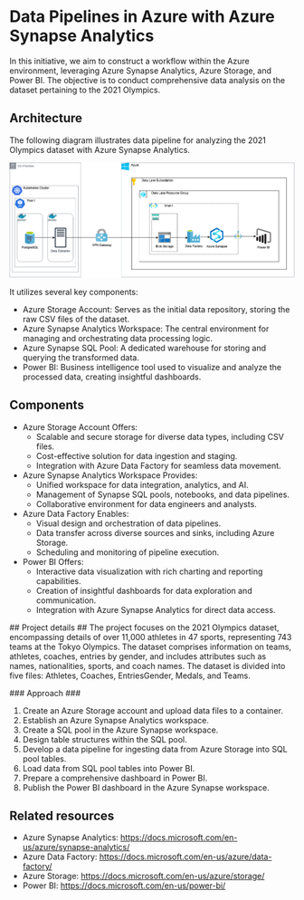# Data Pipelines in Azure with Azure Synapse Analytics #
In this initiative, we aim to construct a workflow within the Azure environment, leveraging Azure Synapse Analytics, Azure Storage, and Power BI. The objective is to conduct comprehensive data analysis on the dataset pertaining to the 2021 Olympics.

## Architecture ##
The following diagram illustrates data pipeline for analyzing the 2021 Olympics dataset with Azure Synapse Analytics.

![Architecture](img/Data%20Pipelines%20in%20Azure%20with%20Azure%20Synapse%20Analytics.drawio.png)

It utilizes several key components:

- Azure Storage Account: Serves as the initial data repository, storing the raw CSV files of the dataset.
- Azure Synapse Analytics Workspace: The central environment for managing and orchestrating data processing logic.
- Azure Synapse SQL Pool: A dedicated warehouse for storing and querying the transformed data.
- Power BI: Business intelligence tool used to visualize and analyze the processed data, creating insightful dashboards.

## Components ##
- Azure Storage Account Offers:
    - Scalable and secure storage for diverse data types, including CSV files.
    - Cost-effective solution for data ingestion and staging.
    - Integration with Azure Data Factory for seamless data movement.
- Azure Synapse Analytics Workspace Provides:
    - Unified workspace for data integration, analytics, and AI.
    - Management of Synapse SQL pools, notebooks, and data pipelines.
    - Collaborative environment for data engineers and analysts.
- Azure Data Factory Enables:
    - Visual design and orchestration of data pipelines.
    - Data transfer across diverse sources and sinks, including Azure Storage.
    - Scheduling and monitoring of pipeline execution.
- Power BI Offers:
    - Interactive data visualization with rich charting and reporting capabilities.
    - Creation of insightful dashboards for data exploration and communication.
    - Integration with Azure Synapse Analytics for direct data access.

## Project details ##
The project focuses on the 2021 Olympics dataset, encompassing details of over 11,000 athletes in 47 sports, representing 743 teams at the Tokyo Olympics. The dataset comprises information on teams, athletes, coaches, entries by gender, and includes attributes such as names, nationalities, sports, and coach names. The dataset is divided into five files: Athletes, Coaches, EntriesGender, Medals, and Teams.

### Approach ###

1. Create an Azure Storage account and upload data files to a container.
2. Establish an Azure Synapse Analytics workspace.
3. Create a SQL pool in the Azure Synapse workspace.
4. Design table structures within the SQL pool.
5. Develop a data pipeline for ingesting data from Azure Storage into SQL pool tables.
6. Load data from SQL pool tables into Power BI.
7. Prepare a comprehensive dashboard in Power BI.
8. Publish the Power BI dashboard in the Azure Synapse workspace.

## Related resources ##
- Azure Synapse Analytics: https://docs.microsoft.com/en-us/azure/synapse-analytics/
- Azure Data Factory: https://docs.microsoft.com/en-us/azure/data-factory/
- Azure Storage: https://docs.microsoft.com/en-us/azure/storage/
- Power BI: https://docs.microsoft.com/en-us/power-bi/